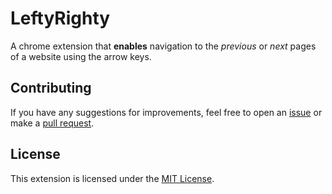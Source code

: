 # LeftyRighty

A chrome extension that **enables** navigation to the *previous* or *next* pages of a website using the arrow keys.

## Contributing

If you have any suggestions for improvements, feel free to open an [issue](https://github.com/jawrainey/leftyrighty/issues) or make a [pull request](https://github.com/jawrainey/leftyrighty/pulls).

## License

This extension is licensed under the [MIT License](https://github.com/jawrainey/leftyrighty/blob/master/LICENSE.txt).
